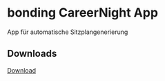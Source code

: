 
# bonding CareerNight App
App für automatische Sitzplangenerierung

## Downloads
<!-- Place this tag where you want the button to render. -->
<a class="github-button" href="https://github.com/ndezelak/bonding_CN_app/archive/gh-pages.zip" data-show_count="true" data-icon="octicon-cloud-download" aria-label="Download">Download</a>




